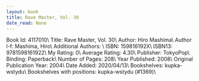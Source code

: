 ```yaml
---
layout: book
title: Rave Master, Vol. 30
date_read: None
---
```


Book Id: 4117010\ 
Title: Rave Master, Vol. 30\ 
Author: Hiro Mashima\ 
Author l-f: Mashima, Hiro\ 
Additional Authors: \ 
ISBN: 159816192X\ 
ISBN13: 9781598161922\ 
My Rating: 0\ 
Average Rating: 4.30\ 
Publisher: TokyoPop\ 
Binding: Paperback\ 
Number of Pages: 208\ 
Year Published: 2008\ 
Original Publication Year: 2004\ 
Date Added: 2020/04/13\ 
Bookshelves: kupka-wstydu\ 
Bookshelves with positions: kupka-wstydu (#1369)\ 

